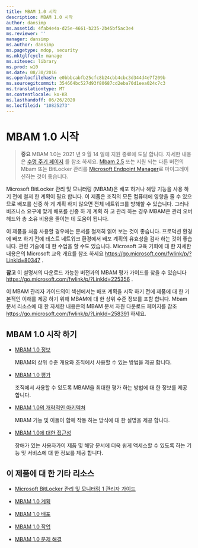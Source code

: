 ```yaml
---
title: MBAM 1.0 시작
description: MBAM 1.0 시작
author: dansimp
ms.assetid: 4fab4e4a-d25e-4661-b235-2b45bf5ac3e4
ms.reviewer: ''
manager: dansimp
ms.author: dansimp
ms.pagetype: mdop, security
ms.mktglfcycl: manage
ms.sitesec: library
ms.prod: w10
ms.date: 08/30/2016
ms.openlocfilehash: e0bbbcabfb25cfc8b24cbb4cbc3d344d4e7f209b
ms.sourcegitcommit: 354664bc527d93f80687cd2eba70d1eea024c7c3
ms.translationtype: MT
ms.contentlocale: ko-KR
ms.lasthandoff: 06/26/2020
ms.locfileid: "10825273"
---
```

# MBAM 1.0 시작

> **중요** MBAM 1.0는 2021 년 9 월 14 일에 지원 종료에 도달 합니다. 
> 자세한 내용은 [수명 주기 페이지](https://support.microsoft.com/lifecycle/search?alpha=Microsoft%20BitLocker%20Administration%20and%20Monitoring%201.0) 를 참조 하세요. [Mbam 2.5](https://docs.microsoft.com/microsoft-desktop-optimization-pack/mbam-v25/upgrading-to-mbam-25-or-mbam-25-sp1-from-previous-versions) 또는 지원 되는 다른 버전의 Mbam 또는 BitLocker 관리를 [Microsoft Endpoint Manager](https://www.microsoft.com/microsoft-365/microsoft-endpoint-manager)로 마이그레이션하는 것이 좋습니다.


Microsoft BitLocker 관리 및 모니터링 (MBAM)은 배포 하거나 해당 기능을 사용 하기 전에 철저 한 계획이 필요 합니다. 이 제품은 조직의 모든 컴퓨터에 영향을 줄 수 있으므로 배포를 신중 하 게 계획 하지 않으면 전체 네트워크를 방해할 수 있습니다. 그러나 비즈니스 요구에 맞게 배포를 신중 하 게 계획 하 고 관리 하는 경우 MBAM은 관리 오버 헤드와 총 소유 비용을 줄이는 데 도움이 됩니다.

이 제품을 처음 사용할 경우에는 문서를 철저히 읽어 보는 것이 좋습니다. 프로덕션 환경에 배포 하기 전에 테스트 네트워크 환경에서 배포 계획의 유효성을 검사 하는 것이 좋습니다. 관련 기술에 대 한 수업을 할 수도 있습니다. Microsoft 교육 기회에 대 한 자세한 내용은의 Microsoft 교육 개요를 참조 하세요 <https://go.microsoft.com/fwlink/p/?LinkId=80347> .

**참고**  이 설명서의 다운로드 가능한 버전과의 MBAM 평가 가이드를 찾을 수 있습니다 <https://go.microsoft.com/fwlink/p/?LinkId=225356> .

 

이 MBAM 관리자 가이드의이 섹션에서는 배포 계획을 시작 하기 전에 제품에 대 한 기본적인 이해를 제공 하기 위해 MBAM에 대 한 상위 수준 정보를 포함 합니다. Mbam 문서 리소스에 대 한 자세한 내용은의 MBAM 문서 자원 다운로드 페이지를 참조 <https://go.microsoft.com/fwlink/p/?LinkId=258391> 하세요.

## MBAM 1.0 시작 하기


-   [MBAM 1.0 정보](about-mbam-10.md)

    MBAM의 상위 수준 개요와 조직에서 사용할 수 있는 방법을 제공 합니다.

-   [MBAM 1.0 평가](evaluating-mbam-10.md)

    조직에서 사용할 수 있도록 MBAM을 최대한 평가 하는 방법에 대 한 정보를 제공 합니다.

-   [MBAM 1.0의 개략적인 아키텍처](high-level-architecture-for-mbam-10.md)

    MBAM 기능 및 이들이 함께 작동 하는 방식에 대 한 설명을 제공 합니다.

-   [MBAM 1.0에 대한 접근성](accessibility-for-mbam-10.md)

    장애가 있는 사용자가이 제품 및 해당 문서에 더욱 쉽게 액세스할 수 있도록 하는 기능 및 서비스에 대 한 정보를 제공 합니다.

## <a href="" id="other-resources-for-this-product-"></a>이 제품에 대 한 기타 리소스


-   [Microsoft BitLocker 관리 및 모니터링 1 관리자 가이드](index.md)

-   [MBAM 1.0 계획](planning-for-mbam-10.md)

-   [MBAM 1.0 배포](deploying-mbam-10.md)

-   [MBAM 1.0 작업](operations-for-mbam-10.md)

-   [MBAM 1.0 문제 해결](troubleshooting-mbam-10.md)

 

 






